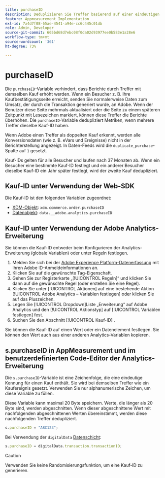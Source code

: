 ```yaml
---
title: purchaseID
description: Deduplizieren Sie Treffer basierend auf einer eindeutigen Kaufkennung.
feature: Appmeasurement Implementation
exl-id: 7a4d7f08-65ae-4541-a94e-cc6c445c01db
role: Admin, Developer
source-git-commit: 665bd68d7ebc08f0da02d93977ee0b583e1a28e6
workflow-type: tm+mt
source-wordcount: '361'
ht-degree: 73%

---
```


# purchaseID

Die `purchaseID`-Variable verhindert, dass Berichte durch Treffer mit demselben Kauf erhöht werden. Wenn ein Besucher z. B. Ihre Kaufbestätigungsseite erreicht, senden Sie normalerweise Daten zum Umsatz, der durch die Transaktion generiert wurde, an Adobe. Wenn der Benutzer diese Seite mehrmals aktualisiert oder die Seite zu einem späteren Zeitpunkt mit Lesezeichen markiert, können diese Treffer die Berichte überhöhen. Die `purchaseID`-Variable dedupliziert Metriken, wenn mehrere Treffer dieselbe Kauf-ID haben.

Wenn Adobe einen Treffer als doppelten Kauf erkennt, werden alle Konversionsdaten (wie z. B. eVars und Ereignisse) nicht in der Berichterstellung angezeigt. In Daten-Feeds wird die `duplicate_purchase`-Spalte auf `1` gesetzt.

Kauf-IDs gelten für alle Besucher und laufen nach 37 Monaten ab. Wenn ein Besucher eine bestimmte Kauf-ID festlegt und ein anderer Besucher dieselbe Kauf-ID ein Jahr später festlegt, wird der zweite Kauf dedupliziert.

## Kauf-ID unter Verwendung der Web-SDK

Die Kauf-ID ist den folgenden Variablen zugeordnet:

* [XDM-Objekt](/help/implement/aep-edge/xdm-var-mapping.md): `xdm.commerce.order.purchaseID`
* [Datenobjekt](/help/implement/aep-edge/data-var-mapping.md): `data.__adobe.analytics.purchaseID`

## Kauf-ID unter Verwendung der Adobe Analytics-Erweiterung

Sie können die Kauf-ID entweder beim Konfigurieren der Analytics-Erweiterung (globale Variablen) oder unter Regeln festlegen.

1. Melden Sie sich bei der [Adobe Experience Platform-Datenerfassung](https://experience.adobe.com/data-collection) mit Ihren Adobe ID-Anmeldeinformationen an.
2. Klicken Sie auf die gewünschte Tag-Eigenschaft.
3. Gehen Sie zur Registerkarte „[!UICONTROL Regeln]“ und klicken Sie dann auf die gewünschte Regel (oder erstellen Sie eine Regel).
4. Klicken Sie unter [!UICONTROL Aktionen] auf eine bestehende Aktion [!UICONTROL Adobe Analytics – Variablen festlegen] oder klicken Sie auf das Pluszeichen.
5. Legen Sie [!UICONTROL  Dropdown]Liste „Erweiterung“ auf Adobe Analytics und den [!UICONTROL Aktionstyp] auf [!UICONTROL Variablen festlegen] fest.
6. Suchen Sie den Abschnitt [!UICONTROL Kauf-ID] .

Sie können die Kauf-ID auf einen Wert oder ein Datenelement festlegen. Sie können den Wert auch aus einer anderen Analytics-Variablen kopieren.

## s.purchaseID in AppMeasurement und im benutzerdefinierten Code-Editor der Analytics-Erweiterung

Die `s.purchaseID`-Variable ist eine Zeichenfolge, die eine eindeutige Kennung für einen Kauf enthält. Sie wird bei demselben Treffer wie ein Kaufereignis gesetzt. Verwenden Sie nur alphanumerische Zeichen, um diese Variable zu füllen.

Diese Variable kann maximal 20 Byte speichern. Werte, die länger als 20 Byte sind, werden abgeschnitten. Wenn dieser abgeschnittene Wert mit nachfolgenden abgeschnittenen Werten übereinstimmt, werden diese nachfolgenden Treffer dedupliziert.

```js
s.purchaseID = "ABC123";
```

Bei Verwendung der `digitalData` [Datenschicht](../../prepare/data-layer.md):

```js
s.purchaseID = digitalData.transaction.transactionID;
```

>[!CAUTION]
>
>Verwenden Sie keine Randomisierungsfunktion, um eine Kauf-ID zu generieren.
